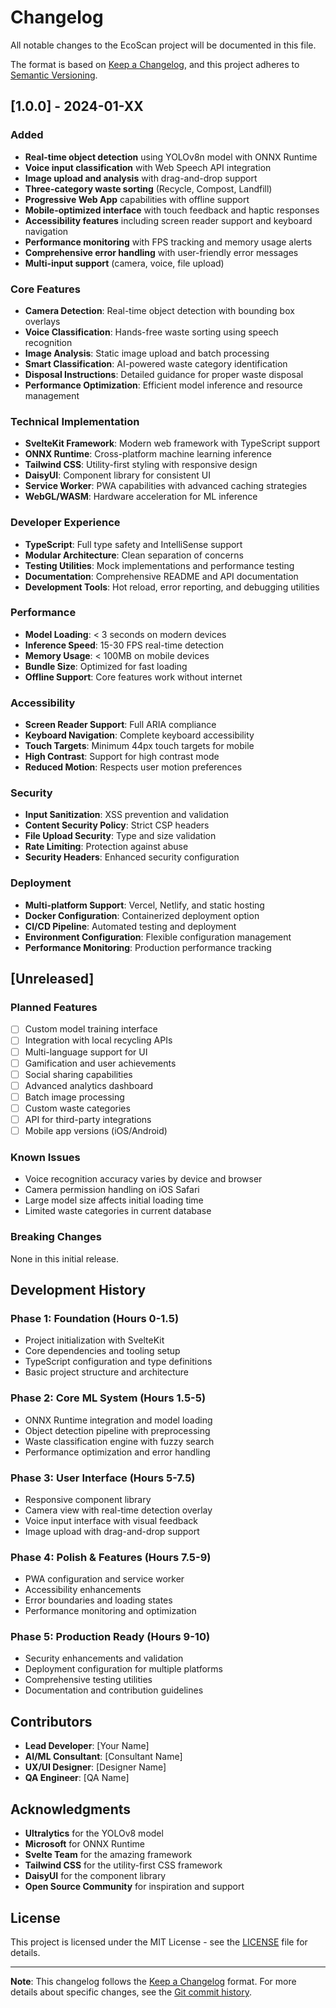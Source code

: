 # Changelog

All notable changes to the EcoScan project will be documented in this file.

The format is based on [Keep a Changelog](https://keepachangelog.com/en/1.0.0/),
and this project adheres to [Semantic Versioning](https://semver.org/spec/v2.0.0.html).

## [1.0.0] - 2024-01-XX

### Added
- **Real-time object detection** using YOLOv8n model with ONNX Runtime
- **Voice input classification** with Web Speech API integration
- **Image upload and analysis** with drag-and-drop support
- **Three-category waste sorting** (Recycle, Compost, Landfill)
- **Progressive Web App** capabilities with offline support
- **Mobile-optimized interface** with touch feedback and haptic responses
- **Accessibility features** including screen reader support and keyboard navigation
- **Performance monitoring** with FPS tracking and memory usage alerts
- **Comprehensive error handling** with user-friendly error messages
- **Multi-input support** (camera, voice, file upload)

### Core Features
- **Camera Detection**: Real-time object detection with bounding box overlays
- **Voice Classification**: Hands-free waste sorting using speech recognition
- **Image Analysis**: Static image upload and batch processing
- **Smart Classification**: AI-powered waste category identification
- **Disposal Instructions**: Detailed guidance for proper waste disposal
- **Performance Optimization**: Efficient model inference and resource management

### Technical Implementation
- **SvelteKit Framework**: Modern web framework with TypeScript support
- **ONNX Runtime**: Cross-platform machine learning inference
- **Tailwind CSS**: Utility-first styling with responsive design
- **DaisyUI**: Component library for consistent UI
- **Service Worker**: PWA capabilities with advanced caching strategies
- **WebGL/WASM**: Hardware acceleration for ML inference

### Developer Experience
- **TypeScript**: Full type safety and IntelliSense support
- **Modular Architecture**: Clean separation of concerns
- **Testing Utilities**: Mock implementations and performance testing
- **Documentation**: Comprehensive README and API documentation
- **Development Tools**: Hot reload, error reporting, and debugging utilities

### Performance
- **Model Loading**: < 3 seconds on modern devices
- **Inference Speed**: 15-30 FPS real-time detection
- **Memory Usage**: < 100MB on mobile devices
- **Bundle Size**: Optimized for fast loading
- **Offline Support**: Core features work without internet

### Accessibility
- **Screen Reader Support**: Full ARIA compliance
- **Keyboard Navigation**: Complete keyboard accessibility
- **Touch Targets**: Minimum 44px touch targets for mobile
- **High Contrast**: Support for high contrast mode
- **Reduced Motion**: Respects user motion preferences

### Security
- **Input Sanitization**: XSS prevention and validation
- **Content Security Policy**: Strict CSP headers
- **File Upload Security**: Type and size validation
- **Rate Limiting**: Protection against abuse
- **Security Headers**: Enhanced security configuration

### Deployment
- **Multi-platform Support**: Vercel, Netlify, and static hosting
- **Docker Configuration**: Containerized deployment option
- **CI/CD Pipeline**: Automated testing and deployment
- **Environment Configuration**: Flexible configuration management
- **Performance Monitoring**: Production performance tracking

## [Unreleased]

### Planned Features
- [ ] Custom model training interface
- [ ] Integration with local recycling APIs
- [ ] Multi-language support for UI
- [ ] Gamification and user achievements
- [ ] Social sharing capabilities
- [ ] Advanced analytics dashboard
- [ ] Batch image processing
- [ ] Custom waste categories
- [ ] API for third-party integrations
- [ ] Mobile app versions (iOS/Android)

### Known Issues
- Voice recognition accuracy varies by device and browser
- Camera permission handling on iOS Safari
- Large model size affects initial loading time
- Limited waste categories in current database

### Breaking Changes
None in this initial release.

## Development History

### Phase 1: Foundation (Hours 0-1.5)
- Project initialization with SvelteKit
- Core dependencies and tooling setup
- TypeScript configuration and type definitions
- Basic project structure and architecture

### Phase 2: Core ML System (Hours 1.5-5)
- ONNX Runtime integration and model loading
- Object detection pipeline with preprocessing
- Waste classification engine with fuzzy search
- Performance optimization and error handling

### Phase 3: User Interface (Hours 5-7.5)
- Responsive component library
- Camera view with real-time detection overlay
- Voice input interface with visual feedback
- Image upload with drag-and-drop support

### Phase 4: Polish & Features (Hours 7.5-9)
- PWA configuration and service worker
- Accessibility enhancements
- Error boundaries and loading states
- Performance monitoring and optimization

### Phase 5: Production Ready (Hours 9-10)
- Security enhancements and validation
- Deployment configuration for multiple platforms
- Comprehensive testing utilities
- Documentation and contribution guidelines

## Contributors

- **Lead Developer**: [Your Name]
- **AI/ML Consultant**: [Consultant Name]
- **UX/UI Designer**: [Designer Name]
- **QA Engineer**: [QA Name]

## Acknowledgments

- **Ultralytics** for the YOLOv8 model
- **Microsoft** for ONNX Runtime
- **Svelte Team** for the amazing framework
- **Tailwind CSS** for the utility-first CSS framework
- **DaisyUI** for the component library
- **Open Source Community** for inspiration and support

## License

This project is licensed under the MIT License - see the [LICENSE](LICENSE) file for details.

---

**Note**: This changelog follows the [Keep a Changelog](https://keepachangelog.com/) format. For more details about specific changes, see the [Git commit history](https://github.com/yourusername/ecoscan/commits/main). 